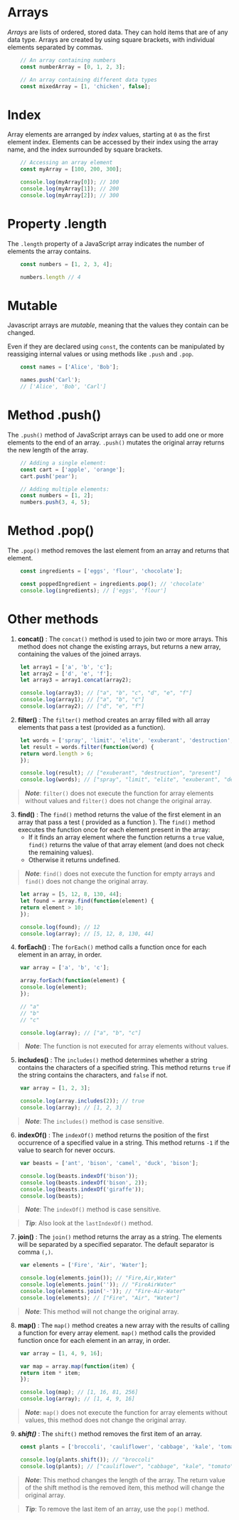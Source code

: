 # Arrays

*Arrays* are lists of ordered, stored data. They can hold items that are of any data type. Arrays are created by using square brackets, with individual elements separated by commas.

``` Javascript
    // An array containing numbers
    const numberArray = [0, 1, 2, 3];

    // An array containing different data types
    const mixedArray = [1, 'chicken', false];
```

# Index

Array elements are arranged by *index* values, starting at `0` as the first element index. Elements can be accessed by their index using the array name, and the index surrounded by square brackets.

``` Javascript
    // Accessing an array element
    const myArray = [100, 200, 300];

    console.log(myArray[0]); // 100
    console.log(myArray[1]); // 200
    console.log(myArray[2]); // 300
```

# Property .length

The `.length` property of a JavaScript array indicates the number of elements the array contains.

``` Javascript
    const numbers = [1, 2, 3, 4];

    numbers.length // 4
```

# Mutable

Javascript arrays are *mutable*, meaning that the values they contain can be changed.

Even if they are declared using `const`, the contents can be manipulated by reassiging internal values or using methods like `.push` and `.pop`.

``` Javascript  
    const names = ['Alice', 'Bob'];

    names.push('Carl');
    // ['Alice', 'Bob', 'Carl']
```

# Method .push()

The `.push()` method of JavaScript arrays can be used to add one or more elements to the end of an array. `.push()` mutates the original array returns the new length of the array.

``` Javascript  
    // Adding a single element:
    const cart = ['apple', 'orange'];
    cart.push('pear'); 

    // Adding multiple elements:
    const numbers = [1, 2];
    numbers.push(3, 4, 5);
```

# Method .pop()

The `.pop()` method removes the last element from an array and returns that element.

``` Javascript  
    const ingredients = ['eggs', 'flour', 'chocolate'];

    const poppedIngredient = ingredients.pop(); // 'chocolate'
    console.log(ingredients); // ['eggs', 'flour']
```

# Other methods

1. **concat()** : The `concat()` method is used to join two or more arrays. This method does not change the existing arrays, but returns a new array, containing the values of the joined arrays.

``` Javascript  
    let array1 = ['a', 'b', 'c'];
    let array2 = ['d', 'e', 'f'];
    let array3 = array1.concat(array2);

    console.log(array3); // ["a", "b", "c", "d", "e", "f"]
    console.log(array1); // ["a", "b", "c"]
    console.log(array2); // ["d", "e", "f"]
```

2. **filter()** : The `filter()` method creates an array filled with all array elements that pass a test (provided as a function).

``` Javascript  
    let words = ['spray', 'limit', 'elite', 'exuberant', 'destruction', 'present'];
    let result = words.filter(function(word) {
    return word.length > 6;
    });

    console.log(result); // ["exuberant", "destruction", "present"]
    console.log(words); // ["spray", "limit", "elite", "exuberant", "destruction", "present"]
```
> ***Note***: `filter()` does not execute the function for array elements without values and `filter()` does not change the original array.

3. **find()** : The `find()` method returns the value of the first element in an array that pass a test ( provided as a function ). The `find()` method executes the function once for each element present in the array:
    * If it finds an array element where the function returns a `true` value, `find()` returns the value of that array element (and does not check the remaining values).
    * Otherwise it returns undefined.

 > ***Note***: `find()` does not execute the function for empty arrays and `find()` does not change the original array.

``` Javascript  
    let array = [5, 12, 8, 130, 44];
    let found = array.find(function(element) {
    return element > 10;
    });

    console.log(found); // 12
    console.log(array); // [5, 12, 8, 130, 44]
```

4. **forEach()** : The `forEach()` method calls a function once for each element in an array, in order.
``` Javascript  
    var array = ['a', 'b', 'c'];

    array.forEach(function(element) {
    console.log(element);
    });

    // "a"
    // "b"
    // "c"

    console.log(array); // ["a", "b", "c"]
```

> ***Note***: The function is not executed for array elements without values.

5. **includes()** : The `includes()` method determines whether a string contains the characters of a specified string. This method returns `true` if the string contains the characters, and `false` if not.
``` Javascript  
    var array = [1, 2, 3];

    console.log(array.includes(2)); // true
    console.log(array); // [1, 2, 3]
```

> ***Note***: The `includes()` method is case sensitive.

6. **indexOf()** : The `indexOf()` method returns the position of the first occurrence of a specified value in a string. This method returns `-1` if the value to search for never occurs.

``` Javascript
    var beasts = ['ant', 'bison', 'camel', 'duck', 'bison'];

    console.log(beasts.indexOf('bison'));
    console.log(beasts.indexOf('bison', 2));
    console.log(beasts.indexOf('giraffe'));
    console.log(beasts);
```

> ***Note***: The `indexOf()` method is case sensitive.

> ***Tip***: Also look at the `lastIndexOf()` method.

7. **join()** : The `join()` method returns the array as a string. The elements will be separated by a specified separator. The default separator is comma `(,)`.

``` Javascript
    var elements = ['Fire', 'Air', 'Water'];

    console.log(elements.join()); // "Fire,Air,Water"
    console.log(elements.join('')); // "FireAirWater"
    console.log(elements.join('-')); // "Fire-Air-Water"
    console.log(elements); // ["Fire", "Air", "Water"]
```

> ***Note***: This method will not change the original array.

8. **map()** : The `map()` method creates a new array with the results of calling a function for every array element. `map()` method calls the provided function once for each element in an array, in order.
``` Javascript
    var array = [1, 4, 9, 16];

    var map = array.map(function(item) {
    return item * item;
    });

    console.log(map); // [1, 16, 81, 256]
    console.log(array); // [1, 4, 9, 16]
```
> ***Note***: `map()` does not execute the function for array elements without values, this method does not change the original array.

9. ***shift()*** : The `shift()` method removes the first item of an array.
``` Javascript
    const plants = ['broccoli', 'cauliflower', 'cabbage', 'kale', 'tomato'];

    console.log(plants.shift()); // "broccoli"
    console.log(plants); // ["cauliflower", "cabbage", "kale", "tomato"]
```

> ***Note***: This method changes the length of the array. The return value of the shift method is the removed item, this method will change the original array.

> ***Tip***: To remove the last item of an array, use the `pop()` method.